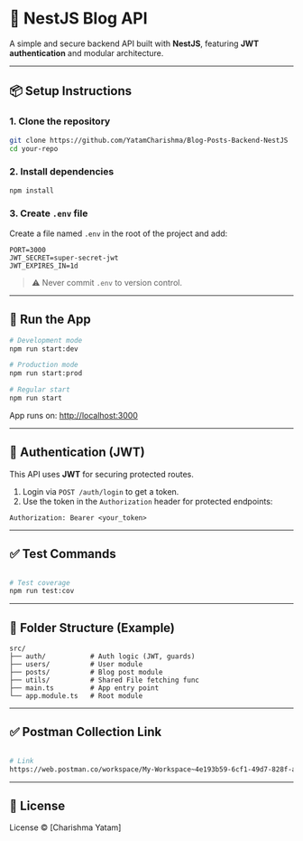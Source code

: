 # 🚀 NestJS Blog API

A simple and secure backend API built with **NestJS**, featuring **JWT authentication** and modular architecture.

---

## 📦 Setup Instructions

### 1. Clone the repository

```bash
git clone https://github.com/YatamCharishma/Blog-Posts-Backend-NestJS
cd your-repo
```

### 2. Install dependencies

```bash
npm install
```

### 3. Create `.env` file

Create a file named `.env` in the root of the project and add:

```env
PORT=3000
JWT_SECRET=super-secret-jwt
JWT_EXPIRES_IN=1d
```

> ⚠️ Never commit `.env` to version control.

---

## 🚀 Run the App

```bash
# Development mode
npm run start:dev

# Production mode
npm run start:prod

# Regular start
npm run start
```

App runs on: [http://localhost:3000](http://localhost:3000)

---

## 🔐 Authentication (JWT)

This API uses **JWT** for securing protected routes.

1. Login via `POST /auth/login` to get a token.
2. Use the token in the `Authorization` header for protected endpoints:

```
Authorization: Bearer <your_token>
```

---

## ✅ Test Commands

```bash

# Test coverage
npm run test:cov
```

---

## 📁 Folder Structure (Example)

```
src/
├── auth/           # Auth logic (JWT, guards)
├── users/          # User module
├── posts/          # Blog post module
├── utils/          # Shared File fetching func
├── main.ts         # App entry point
└── app.module.ts   # Root module
```

---

## ✅ Postman Collection Link

```bash

# Link
https://web.postman.co/workspace/My-Workspace~4e193b59-6cf1-49d7-828f-a044e0b21906/collection/38364520-d9da7648-20df-4ae4-afcb-fb3b6d98e652?action=share&source=copy-link&creator=38364520
```

---

## 📝 License

License © [Charishma Yatam]
